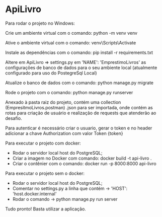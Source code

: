 # ApiLivro

Para rodar o projeto no Windows:

Crie um ambiente virtual com o comando: python -m venv venv

Ative o ambiente virtual com o comando: venv\Scripts\Activate

Instale as dependências com o comando: pip install -r requirements.txt

Altere em ApiLivro => settings.py em 'NAME': 'EmprestimoLivros' as configurações de banco de dados para o seu ambiente local (atualmente configurado para uso do PostegreSql Local)

Atualize o banco de dados com o comando: python manage.py migrate

Rode o projeto com o comando: python manage.py runserver

Anexado à pasta raiz do projeto, contém uma collection (EmpresitmoLivros.postman) .json para ser importada, onde contém as rotas 
para criação de usuário e realização de requests que atenderão ao desafio.

Para autenticar é necessário criar o usuario, gerar o token e no header adicionar a chave Authorization com valor Token {token}

Para executar o projeto com docker:
 - Rodar o servidor local host do PostgreSQL;
 - Criar a imagem no Docker com comando: docker build -t api-livro .
 - Criar o contênier com o comando: docker run -p 8000:8000 api-livro

Para executar o projeto sem o docker:
 - Rodar o servidor local host do PostgreSQL;
 - Comentar no settings.py a linha que contém -> 'HOST': 'host.docker.internal'
 - Rodar o comando -> python manage.py run server

Tudo pronto! Basta utilizar a aplicação.